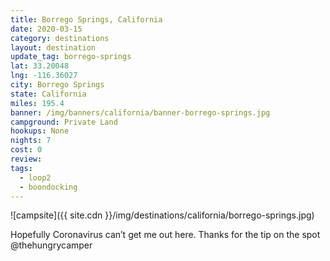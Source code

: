 ```yaml
---
title: Borrego Springs, California
date: 2020-03-15
category: destinations
layout: destination
update_tag: borrego-springs
lat: 33.20048
lng: -116.36027
city: Borrego Springs
state: California
miles: 195.4
banner: /img/banners/california/banner-borrego-springs.jpg
campground: Private Land
hookups: None
nights: 7
cost: 0
review: 
tags:
  - loop2
  - boondocking
---
```


![campsite]({{ site.cdn }}/img/destinations/california/borrego-springs.jpg)

<p class="text-center">
    Hopefully Coronavirus can’t get me out here. Thanks for the tip on the spot @thehungrycamper
</p>